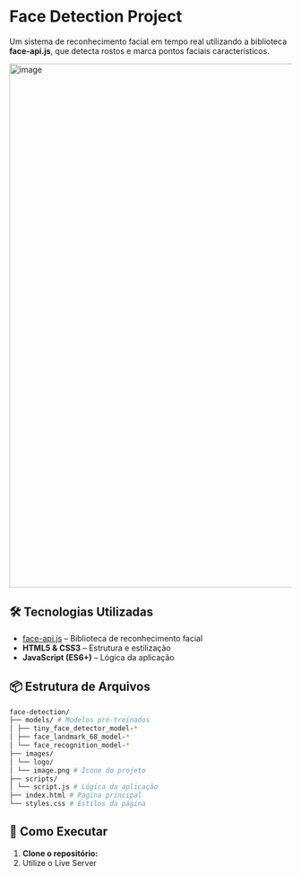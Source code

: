 # Face Detection Project

Um sistema de reconhecimento facial em tempo real utilizando a biblioteca **face-api.js**, que detecta rostos e marca pontos faciais característicos.


<img width="1620" height="933" alt="image" src="https://github.com/user-attachments/assets/f0d84523-89a3-4a90-8d91-b4e5eca28bf2" />



## 🛠 Tecnologias Utilizadas

- [face-api.js](https://github.com/justadudewhohacks/face-api.js) – Biblioteca de reconhecimento facial  
- **HTML5 & CSS3** – Estrutura e estilização  
- **JavaScript (ES6+)** – Lógica da aplicação  

## 📦 Estrutura de Arquivos

```bash
face-detection/
├── models/ # Modelos pré-treinados
│ ├── tiny_face_detector_model-*
│ ├── face_landmark_68_model-*
│ └── face_recognition_model-*
├── images/
│ └── logo/
│ └── image.png # Ícone do projeto
├── scripts/
│ └── script.js # Lógica da aplicação
├── index.html # Página principal
└── styles.css # Estilos da página
```


## 🚀 Como Executar

1. **Clone o repositório:**
2. Utilize o Live Server
